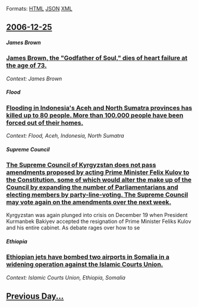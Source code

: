 
Formats: [HTML](2006/12/25/index.html)  [JSON](2006/12/25/index.json)  [XML](2006/12/25/index.xml)  

## [2006-12-25](/news/2006/12/25/index.md)

##### James Brown
### [ James Brown, the "Godfather of Soul," dies of heart failure at the age of 73. ](/news/2006/12/25/james-brown-the-godfather-of-soul-dies-of-heart-failure-at-the-age-of-73.md)
_Context: James Brown_

##### Flood
### [ Flooding in Indonesia's Aceh and North Sumatra provinces has killed up to 80 people. More than 100,000 people have been forced out of their homes. ](/news/2006/12/25/flooding-in-indonesia-s-aceh-and-north-sumatra-provinces-has-killed-up-to-80-people-more-than-100-000-people-have-been-forced-out-of-their.md)
_Context: Flood, Aceh, Indonesia, North Sumatra_

##### Supreme Council
### [ The Supreme Council of Kyrgyzstan does not pass amendments proposed by acting Prime Minister Felix Kulov to the Constitution, some of which would alter the make up of the Council by expanding the number of Parliamentarians and electing members by party-line-voting. The Supreme Council may vote again on the amendments over the next week. ](/news/2006/12/25/the-supreme-council-of-kyrgyzstan-does-not-pass-amendments-proposed-by-acting-prime-minister-felix-kulov-to-the-constitution-some-of-which.md)
 Kyrgyzstan was again plunged into crisis on December 19 when President Kurmanbek Bakiyev accepted the resignation of Prime Minister Feliks Kulov and his entire cabinet. As debate rages over how to se

##### Ethiopia
### [ Ethiopian jets have bombed two airports in Somalia in a widening operation against the Islamic Courts Union. ](/news/2006/12/25/ethiopian-jets-have-bombed-two-airports-in-somalia-in-a-widening-operation-against-the-islamic-courts-union.md)
_Context: Islamic Courts Union, Ethiopia, Somalia_

## [Previous Day...](/news/2006/12/24/index.md)


